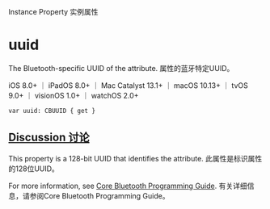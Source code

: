 Instance Property 实例属性

# uuid

The Bluetooth-specific UUID of the attribute.
属性的蓝牙特定UUID。

iOS 8.0+ ｜ iPadOS 8.0+ ｜ Mac Catalyst 13.1+ ｜ macOS 10.13+ ｜ tvOS 9.0+ ｜ visionOS 1.0+ ｜ watchOS 2.0+ 

```
var uuid: CBUUID { get }
```



## [Discussion 讨论](https://developer.apple.com/documentation/corebluetooth/cbattribute/uuid#Discussion)

This property is a 128-bit UUID that identifies the attribute.
此属性是标识属性的128位UUID。

For more information, see [Core Bluetooth Programming Guide](https://developer.apple.com/library/archive/documentation/NetworkingInternetWeb/Conceptual/CoreBluetooth_concepts/AboutCoreBluetooth/Introduction.html#//apple_ref/doc/uid/TP40013257).
有关详细信息，请参阅Core Bluetooth Programming Guide。
